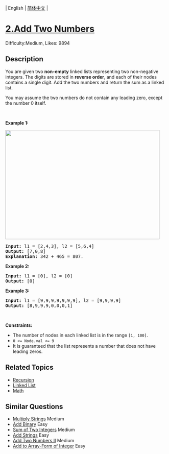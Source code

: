 
| English | [简体中文](README.md) |

# [2.Add Two Numbers](https://leetcode.com/problems/add-two-numbers/)
Difficulty:Medium, Likes: 9894

## Description

<p>You are given two <strong>non-empty</strong> linked lists representing two non-negative integers. The digits are stored in <strong>reverse order</strong>, and each of their nodes contains a single digit. Add the two numbers and return the sum&nbsp;as a linked list.</p>

<p>You may assume the two numbers do not contain any leading zero, except the number 0 itself.</p>

<p>&nbsp;</p>
<p><strong class="example">Example 1:</strong></p>
<img alt="" src="https://assets.leetcode.com/uploads/2020/10/02/addtwonumber1.jpg" style="width: 483px; height: 342px;" />
<pre>
<strong>Input:</strong> l1 = [2,4,3], l2 = [5,6,4]
<strong>Output:</strong> [7,0,8]
<strong>Explanation:</strong> 342 + 465 = 807.
</pre>

<p><strong class="example">Example 2:</strong></p>

<pre>
<strong>Input:</strong> l1 = [0], l2 = [0]
<strong>Output:</strong> [0]
</pre>

<p><strong class="example">Example 3:</strong></p>

<pre>
<strong>Input:</strong> l1 = [9,9,9,9,9,9,9], l2 = [9,9,9,9]
<strong>Output:</strong> [8,9,9,9,0,0,0,1]
</pre>

<p>&nbsp;</p>
<p><strong>Constraints:</strong></p>

<ul>
	<li>The number of nodes in each linked list is in the range <code>[1, 100]</code>.</li>
	<li><code>0 &lt;= Node.val &lt;= 9</code></li>
	<li>It is guaranteed that the list represents a number that does not have leading zeros.</li>
</ul>


## Related Topics

- [Recursion](https://leetcode-cn.com/tag/recursion/)
- [Linked List](https://leetcode-cn.com/tag/linked-list/)
- [Math](https://leetcode-cn.com/tag/math/)

## Similar Questions

- [Multiply Strings](../multiply-strings/README.md) Medium 
- [Add Binary](../add-binary/README.md) Easy 
- [Sum of Two Integers](../sum-of-two-integers/README.md) Medium 
- [Add Strings](../add-strings/README.md) Easy 
- [Add Two Numbers II](../add-two-numbers-ii/README.md) Medium 
- [Add to Array-Form of Integer](../add-to-array-form-of-integer/README.md) Easy 
